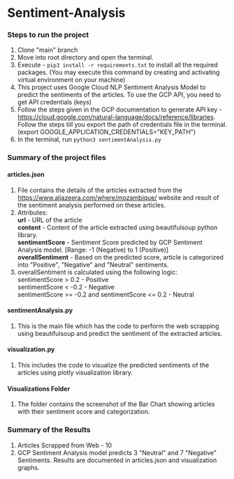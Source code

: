# Sentiment-Analysis

### Steps to run the project
1. Clone "main" branch
2. Move into root directory and open the terminal.
3. Execute - ```pip3 install -r requirements.txt``` to install all the required packages. (You may execute this command by creating and activating virtual environment on your machine)
4. This project uses Google Cloud NLP Sentiment Analysis Model to predict the sentiments of the articles. To use the GCP API, you need to get API credentials (keys)
5. Follow the steps given in the GCP documentation to generate API key - https://cloud.google.com/natural-language/docs/reference/libraries. Follow the steps till you export the path of credentials file in the terminal. (export GOOGLE_APPLICATION_CREDENTIALS="KEY_PATH")
6. In the terminal, run ```python3 sentimentAnalysis.py```

### Summary of the project files
#### **articles.json**
1. File contains the details of the articles extracted from the https://www.aljazeera.com/where/mozambique/ website and result of the sentiment analysis performed on these articles. 
2. Attributes: <br />
   **url** - URL of the article <br />
   **content** - Content of the article extracted using beautifulsoup python library. <br />
   **sentimentScore** - Sentiment Score predicted by GCP Sentiment Analysis model. [Range: -1 (Negative)  to 1 (Positive)] <br />
   **overallSentiment** - Based on the predicted score, article is categorized into "Positive", "Negative" and "Neutral" sentiments.
3. overallSentiment is calculated using the following logic: <br />
   sentimentScore > 0.2 - Positive <br />
   sentimentScore < -0.2 - Negative <br />
   sentimentScore >= -0.2 and sentimentScore <= 0.2 - Neutral <br />

#### **sentimentAnalysis.py**
1. This is the main file which has the code to perform the web scrapping using beautifulsoup and predict the sentiment of the extracted articles.

#### **visualization.py**
1. This includes the code to visualize the predicted sentiments of the articles using plotly visualization library.

#### **Visualizations Folder**
1. The folder contains the screenshot of the Bar Chart showing articles with their sentiment score and categorization.

### Summary of the Results
1. Articles Scrapped from Web - 10
2. GCP Sentiment Analysis model predicts 3 "Neutral" and 7 "Negative" Sentiments. Results are documented in articles.json and visualization graphs.